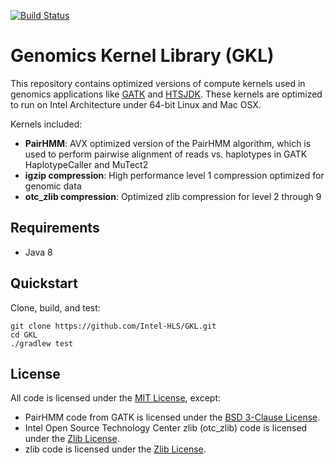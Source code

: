 [![Build Status](https://travis-ci.org/Intel-HLS/GKL.svg?branch=master)](https://travis-ci.org/Intel-HLS/GKL)

# Genomics Kernel Library (GKL)
This repository contains optimized versions of compute kernels used in genomics applications like
[GATK](https://github.com/broadinstitute/gatk) and [HTSJDK](https://github.com/samtools/htsjdk). These kernels are
optimized to run on Intel Architecture under 64-bit Linux and Mac OSX.

Kernels included:
* **PairHMM**: AVX optimized version of the PairHMM algorithm, which is used to perform pairwise alignment of reads vs. haplotypes
in GATK HaplotypeCaller and MuTect2
* **igzip compression**: High performance level 1 compression optimized for genomic data
* **otc_zlib compression**: Optimized zlib compression for level 2 through 9

## Requirements
* Java 8

## Quickstart
Clone, build, and test:
```
git clone https://github.com/Intel-HLS/GKL.git
cd GKL
./gradlew test
```

## License
All code is licensed under the [MIT License](https://opensource.org/licenses/MIT), except:
* PairHMM code from GATK is licensed under the [BSD 3-Clause License](https://opensource.org/licenses/BSD-3-Clause).
* Intel Open Source Technology Center zlib (otc_zlib) code is licensed under the [Zlib License](https://opensource.org/licenses/Zlib).
* zlib code is licensed under the [Zlib License](https://opensource.org/licenses/Zlib).
